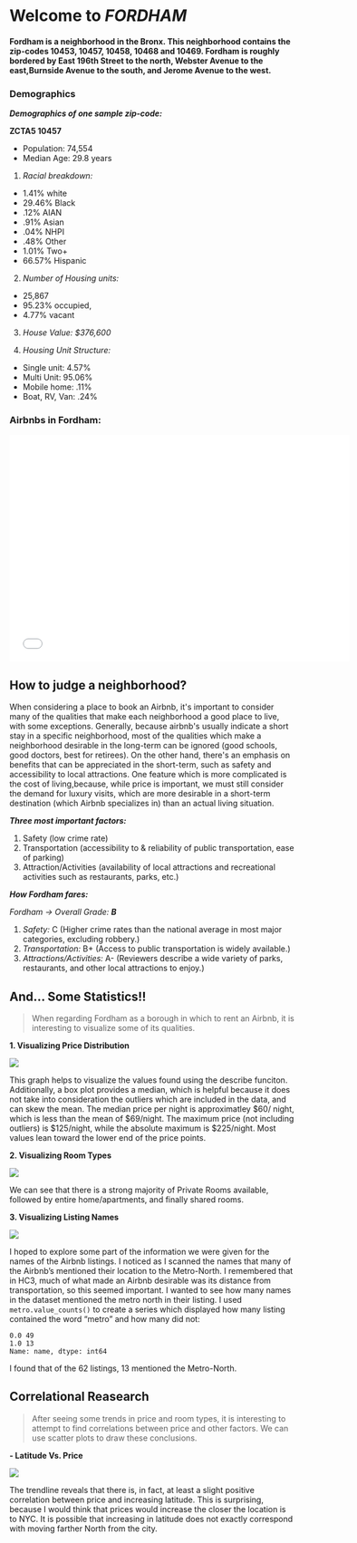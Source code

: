 # Welcome to _FORDHAM_

#### Fordham is a neighborhood in the Bronx. This neighborhood contains the zip-codes 10453, 10457, 10458, 10468 and 10469. Fordham is roughly bordered by East 196th Street to the north, Webster Avenue to the east,Burnside Avenue to the south, and Jerome Avenue to the west.

### Demographics 

 _**Demographics of one sample zip-code:**_

**ZCTA5 10457**

- Population: 74,554
- Median Age: 29.8 years

1. _Racial breakdown:_                
- 1.41% white
- 29.46% Black
- .12% AIAN
- .91% Asian
- .04% NHPI
- .48% Other
- 1.01% Two+
- 66.57% Hispanic

2. _Number of Housing units:_
- 25,867
- 95.23% occupied,
- 4.77% vacant

3. _House Value: $376,600_

4. _Housing Unit Structure:_
- Single unit: 4.57%
- Multi Unit: 95.06%
- Mobile home: .11%
- Boat, RV, Van: .24% 


### Airbnbs in Fordham: 

<iframe src="nycMap.html" width="600" height="400" frameborder="0" frameborder="0" marginwidth="0" marginheight="0" allowfullscreen></iframe>


## How to judge a neighborhood?


When considering a place to book an Airbnb, it's important to consider many of the qualities that make each neighborhood a good place to live, with some exceptions. Generally, because airbnb's usually indicate a short stay in a specific neighborhood, most of the qualities which make a neighborhood desirable in the long-term can be ignored (good schools, good doctors, best for retirees). On the other hand, there's an emphasis on benefits that can be appreciated in the short-term, such as safety and accessibility to local attractions. One feature which is more complicated is the cost of living,because, while price is important, we must still consider the demand for luxury visits, which are more desirable in a short-term destination (which Airbnb specializes in) than an actual living 
situation.

_**Three most important factors:**_

1. Safety (low crime rate)
2. Transportation (accessibility to & reliability of public transportation, ease of parking)
3. Attraction/Activities (availability of local attractions and recreational activities such as
restaurants, parks, etc.)

_**How Fordham fares:**_

_Fordham → Overall Grade: **B**_

1. _Safety:_ C (Higher crime rates than the national average in most major categories,
excluding robbery.)
2. _Transportation:_ B+ (Access to public transportation is widely available.)
3. _Attractions/Activities:_ A- (Reviewers describe a wide variety of parks, restaurants,
and other local attractions to enjoy.)

## And... Some Statistics!!

> When regarding Fordham as a borough in which to rent an Airbnb, it is interesting to visualize some of its qualities.

**1. Visualizing Price Distribution**

<img src="price%20in%20fordham%20real.png">

This graph helps to visualize the values found using the describe funciton. Additionally, a box plot provides a median, which is helpful because it does not take into consideration the outliers which are included in the data, and can skew the mean. The median price per night is approximatley $60/ night, which is less than the mean of $69/night. The maximum price (not including outliers) is $125/night, while the absolute maximum is $225/night. Most values 
lean toward the lower end of the price points. 

**2. Visualizing Room Types**

<img src="room%20in%20fordham%20real.png">

We can see that there is a strong majority of Private Rooms available, followed by entire home/apartments, and finally shared rooms.

**3. Visualizing Listing Names**

<img src="names%20in%20ford%20real.png">

I hoped to explore some part of the information we were given for the names of the Airbnb listings. I noticed as I scanned the names that many of the Airbnb’s 
mentioned their location to the Metro-North. I remembered that in HC3, much of what made an Airbnb desirable was its distance from transportation, so this seemed important. I wanted to see how many names in the dataset mentioned the metro north in their listing. I used `metro.value_counts()` to create a series
which displayed how many listing contained the word “metro” and how many did not:

```
0.0 49
1.0 13
Name: name, dtype: int64
```

I found that of the 62 listings, 13 mentioned the Metro-North. 

## Correlational Reasearch

> After seeing some trends in price and room types, it is interesting to attempt to find  correlations between price and other factors. We can use scatter plots to draw these conclusions.

**- Latitude Vs. Price**

<img src="lat%20and%20line%20in%20ford%20real.png">

The trendline reveals that there is, in fact, at least a slight positive correlation between price and increasing latitude. This is surprising, because I would think that prices would increase the closer the location is to NYC. It is possible that increasing in latitude does not exactly correspond with moving farther North from the city.




